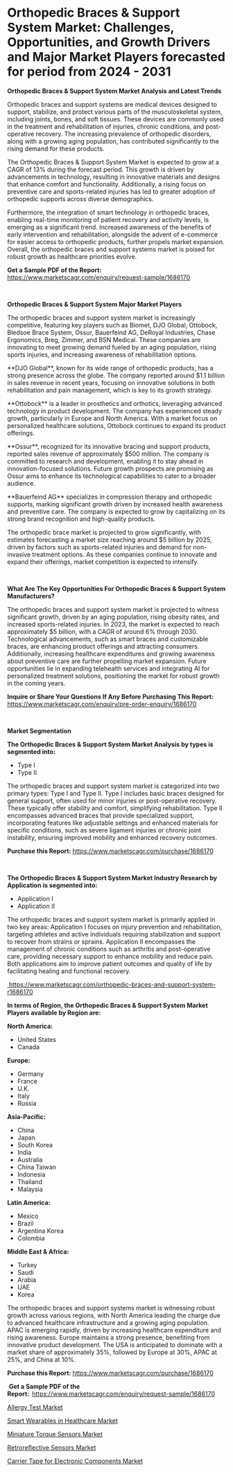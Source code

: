 <p><h1>Orthopedic Braces & Support System Market: Challenges, Opportunities, and Growth Drivers and Major Market Players forecasted for period from 2024 - 2031</h1></p><p><strong>Orthopedic Braces & Support System Market Analysis and Latest Trends</strong></p>
<p><p>Orthopedic braces and support systems are medical devices designed to support, stabilize, and protect various parts of the musculoskeletal system, including joints, bones, and soft tissues. These devices are commonly used in the treatment and rehabilitation of injuries, chronic conditions, and post-operative recovery. The increasing prevalence of orthopedic disorders, along with a growing aging population, has contributed significantly to the rising demand for these products.</p><p>The Orthopedic Braces & Support System Market is expected to grow at a CAGR of 13% during the forecast period. This growth is driven by advancements in technology, resulting in innovative materials and designs that enhance comfort and functionality. Additionally, a rising focus on preventive care and sports-related injuries has led to greater adoption of orthopedic supports across diverse demographics.</p><p>Furthermore, the integration of smart technology in orthopedic braces, enabling real-time monitoring of patient recovery and activity levels, is emerging as a significant trend. Increased awareness of the benefits of early intervention and rehabilitation, alongside the advent of e-commerce for easier access to orthopedic products, further propels market expansion. Overall, the orthopedic braces and support systems market is poised for robust growth as healthcare priorities evolve.</p></p>
<p><strong>Get a Sample PDF of the Report:&nbsp;</strong> <a href="https://www.marketscagr.com/enquiry/request-sample/1686170?utm_campaign=1278&utm_medium=2&utm_source=Github&utm_content=ia&utm_term=06102024&utm_id=orthopedic-braces-support-system">https://www.marketscagr.com/enquiry/request-sample/1686170</a></p>
<p>&nbsp;</p>
<p><strong>Orthopedic Braces & Support System Major Market Players</strong></p>
<p><p>The orthopedic braces and support system market is increasingly competitive, featuring key players such as Biomet, DJO Global, Ottobock, Bledsoe Brace System, Ossur, Bauerfeind AG, DeRoyal Industries, Chase Ergonomics, Breg, Zimmer, and BSN Medical. These companies are innovating to meet growing demand fueled by an aging population, rising sports injuries, and increasing awareness of rehabilitation options.</p><p>**DJO Global**, known for its wide range of orthopedic products, has a strong presence across the globe. The company reported around $1.1 billion in sales revenue in recent years, focusing on innovative solutions in both rehabilitation and pain management, which is key to its growth strategy.</p><p>**Ottobock** is a leader in prosthetics and orthotics, leveraging advanced technology in product development. The company has experienced steady growth, particularly in Europe and North America. With a market focus on personalized healthcare solutions, Ottobock continues to expand its product offerings.</p><p>**Ossur**, recognized for its innovative bracing and support products, reported sales revenue of approximately $500 million. The company is committed to research and development, enabling it to stay ahead in innovation-focused solutions. Future growth prospects are promising as Ossur aims to enhance its technological capabilities to cater to a broader audience.</p><p>**Bauerfeind AG** specializes in compression therapy and orthopedic supports, marking significant growth driven by increased health awareness and preventive care. The company is expected to grow by capitalizing on its strong brand recognition and high-quality products.</p><p>The orthopedic brace market is projected to grow significantly, with estimates forecasting a market size reaching around $5 billion by 2025, driven by factors such as sports-related injuries and demand for non-invasive treatment options. As these companies continue to innovate and expand their offerings, market competition is expected to intensify.</p></p>
<p>&nbsp;</p>
<p><strong>What Are The Key Opportunities For Orthopedic Braces & Support System Manufacturers?</strong></p>
<p><p>The orthopedic braces and support system market is projected to witness significant growth, driven by an aging population, rising obesity rates, and increased sports-related injuries. In 2023, the market is expected to reach approximately $5 billion, with a CAGR of around 6% through 2030. Technological advancements, such as smart braces and customizable braces, are enhancing product offerings and attracting consumers. Additionally, increasing healthcare expenditures and growing awareness about preventive care are further propelling market expansion. Future opportunities lie in expanding telehealth services and integrating AI for personalized treatment solutions, positioning the market for robust growth in the coming years.</p></p>
<p><strong>Inquire or Share Your Questions If Any Before Purchasing This Report:</strong> <a href="https://www.marketscagr.com/enquiry/pre-order-enquiry/1686170?utm_campaign=1278&utm_medium=2&utm_source=Github&utm_content=ia&utm_term=06102024&utm_id=orthopedic-braces-support-system">https://www.marketscagr.com/enquiry/pre-order-enquiry/1686170</a></p>
<p>&nbsp;</p>
<p><strong>Market Segmentation</strong></p>
<p><strong>The Orthopedic Braces & Support System Market Analysis by types is segmented into:</strong></p>
<p><ul><li>Type I</li><li>Type II</li></ul></p>
<p><p>The orthopedic braces and support system market is categorized into two primary types: Type I and Type II. Type I includes basic braces designed for general support, often used for minor injuries or post-operative recovery. These typically offer stability and comfort, simplifying rehabilitation. Type II encompasses advanced braces that provide specialized support, incorporating features like adjustable settings and enhanced materials for specific conditions, such as severe ligament injuries or chronic joint instability, ensuring improved mobility and enhanced recovery outcomes.</p></p>
<p><strong>Purchase this Report:&nbsp;</strong><a href="https://www.marketscagr.com/purchase/1686170?utm_campaign=1278&utm_medium=2&utm_source=Github&utm_content=ia&utm_term=06102024&utm_id=orthopedic-braces-support-system">https://www.marketscagr.com/purchase/1686170</a></p>
<p>&nbsp;</p>
<p><strong>The Orthopedic Braces & Support System Market Industry Research by Application is segmented into:</strong></p>
<p><ul><li>Application I</li><li>Application II</li></ul></p>
<p><p>The orthopedic braces and support system market is primarily applied in two key areas: Application I focuses on injury prevention and rehabilitation, targeting athletes and active individuals requiring stabilization and support to recover from strains or sprains. Application II encompasses the management of chronic conditions such as arthritis and post-operative care, providing necessary support to enhance mobility and reduce pain. Both applications aim to improve patient outcomes and quality of life by facilitating healing and functional recovery.</p></p>
<p><a href="https://www.marketscagr.com/orthopedic-braces-and-support-system-r1686170?utm_campaign=1278&utm_medium=2&utm_source=Github&utm_content=ia&utm_term=06102024&utm_id=orthopedic-braces-support-system">&nbsp;https://www.marketscagr.com/orthopedic-braces-and-support-system-r1686170</a></p>
<p><strong>In terms of Region, the Orthopedic Braces & Support System Market Players available by Region are:</strong></p>
<p>
    <p> <strong> North America: </strong>
        <ul>
            <li>United States</li>
            <li>Canada</li>
        </ul>
        </p> 
    <p> <strong> Europe: </strong>
        <ul>
            <li>Germany</li>
            <li>France</li>
            <li>U.K.</li>
            <li>Italy</li>
            <li>Russia</li>
        </ul>
        </p> 
    <p> <strong> Asia-Pacific: </strong>
        <ul>
            <li>China</li>
            <li>Japan</li>
            <li>South Korea</li>
            <li>India</li>
            <li>Australia</li>
            <li>China Taiwan</li>
            <li>Indonesia</li>
            <li>Thailand</li>
            <li>Malaysia</li>
        </ul>
        </p> 
    <p> <strong> Latin America: </strong>
        <ul>
            <li>Mexico</li>
            <li>Brazil</li>
            <li>Argentina Korea</li>
            <li>Colombia</li>
        </ul>
        </p> 
    <p> <strong> Middle East & Africa: </strong>
        <ul>
            <li>Turkey</li>
            <li>Saudi</li>
            <li>Arabia</li>
            <li>UAE</li>
            <li>Korea</li>
        </ul>
    </p>
    </p>
<p><p>The orthopedic braces and support systems market is witnessing robust growth across various regions, with North America leading the charge due to advanced healthcare infrastructure and a growing aging population. APAC is emerging rapidly, driven by increasing healthcare expenditure and rising awareness. Europe maintains a strong presence, benefiting from innovative product development. The USA is anticipated to dominate with a market share of approximately 35%, followed by Europe at 30%, APAC at 25%, and China at 10%.</p></p>
<p><strong>Purchase this Report: </strong><a href="https://www.marketscagr.com/purchase/1686170?utm_campaign=1278&utm_medium=2&utm_source=Github&utm_content=ia&utm_term=06102024&utm_id=orthopedic-braces-support-system">https://www.marketscagr.com/purchase/1686170</a></p>
<p>&nbsp;<strong>Get a Sample PDF of the Report:&nbsp;&nbsp;</strong><a href="https://www.marketscagr.com/enquiry/request-sample/1686170?utm_campaign=1278&utm_medium=2&utm_source=Github&utm_content=ia&utm_term=06102024&utm_id=orthopedic-braces-support-system">https://www.marketscagr.com/enquiry/request-sample/1686170</a></p>
<p><strong></strong></p>
<p><p><a href="https://github.com/BellAuer/Market-Research-Report-List-1/blob/main/allergy-test-market.md?utm_campaign=1278&utm_medium=2&utm_source=Github&utm_content=ia&utm_term=06102024&utm_id=orthopedic-braces-support-system">Allergy Test Market</a></p><p><a href="https://issuu.com/reportprime-2/docs/smart-wearables-in-healthcare-marke_c78a20dce90773?utm_campaign=1278&utm_medium=2&utm_source=Github&utm_content=ia&utm_term=06102024&utm_id=orthopedic-braces-support-system">Smart Wearables in Healthcare Market</a></p><p><a href="https://www.linkedin.com/pulse/miniature-torque-sensors-market-share-analysis-growth-trends-ljbfc?utm_campaign=1278&utm_medium=2&utm_source=Github&utm_content=ia&utm_term=06102024&utm_id=orthopedic-braces-support-system">Miniature Torque Sensors Market</a></p><p><a href="https://www.linkedin.com/pulse/retroreflective-sensors-market-outlook-complete-industry-analysis-sowoc?utm_campaign=1278&utm_medium=2&utm_source=Github&utm_content=ia&utm_term=06102024&utm_id=orthopedic-braces-support-system">Retroreflective Sensors Market</a></p><p><a href="https://issuu.com/reportprime-2/docs/carrier-tape-for-electronic-compone_73fbd0a65b5730?utm_campaign=1278&utm_medium=2&utm_source=Github&utm_content=ia&utm_term=06102024&utm_id=orthopedic-braces-support-system">Carrier Tape for Electronic Components Market</a></p></p>
